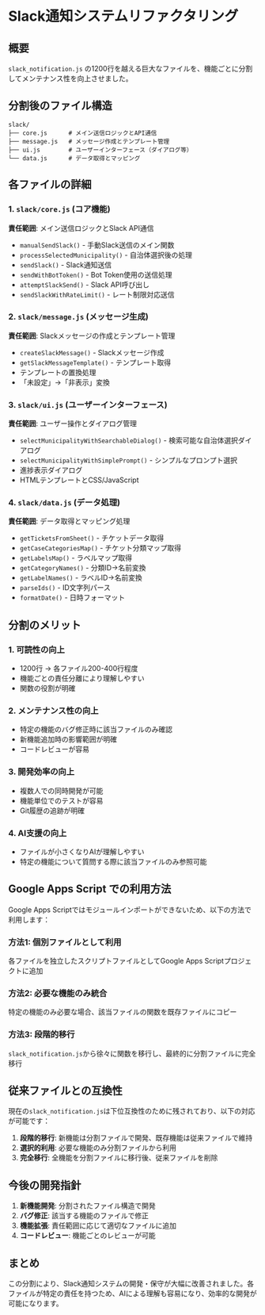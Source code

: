 # Slack通知システムリファクタリング

## 概要

`slack_notification.js` の1200行を越える巨大なファイルを、機能ごとに分割してメンテナンス性を向上させました。

## 分割後のファイル構造

```
slack/
├── core.js      # メイン送信ロジックとAPI通信
├── message.js   # メッセージ作成とテンプレート管理  
├── ui.js        # ユーザーインターフェース（ダイアログ等）
└── data.js      # データ取得とマッピング
```

## 各ファイルの詳細

### 1. `slack/core.js` (コア機能)
**責任範囲**: メイン送信ロジックとSlack API通信
- `manualSendSlack()` - 手動Slack送信のメイン関数
- `processSelectedMunicipality()` - 自治体選択後の処理
- `sendSlack()` - Slack通知送信
- `sendWithBotToken()` - Bot Token使用の送信処理
- `attemptSlackSend()` - Slack API呼び出し
- `sendSlackWithRateLimit()` - レート制限対応送信

### 2. `slack/message.js` (メッセージ生成)
**責任範囲**: Slackメッセージの作成とテンプレート管理
- `createSlackMessage()` - Slackメッセージ作成
- `getSlackMessageTemplate()` - テンプレート取得
- テンプレートの置換処理
- 「未設定」→「非表示」変換

### 3. `slack/ui.js` (ユーザーインターフェース)
**責任範囲**: ユーザー操作とダイアログ管理
- `selectMunicipalityWithSearchableDialog()` - 検索可能な自治体選択ダイアログ
- `selectMunicipalityWithSimplePrompt()` - シンプルなプロンプト選択
- 進捗表示ダイアログ
- HTMLテンプレートとCSS/JavaScript

### 4. `slack/data.js` (データ処理)
**責任範囲**: データ取得とマッピング処理
- `getTicketsFromSheet()` - チケットデータ取得
- `getCaseCategoriesMap()` - チケット分類マップ取得
- `getLabelsMap()` - ラベルマップ取得
- `getCategoryNames()` - 分類ID→名前変換
- `getLabelNames()` - ラベルID→名前変換
- `parseIds()` - ID文字列パース
- `formatDate()` - 日時フォーマット

## 分割のメリット

### 1. **可読性の向上**
- 1200行 → 各ファイル200-400行程度
- 機能ごとの責任分離により理解しやすい
- 関数の役割が明確

### 2. **メンテナンス性の向上**
- 特定の機能のバグ修正時に該当ファイルのみ確認
- 新機能追加時の影響範囲が明確
- コードレビューが容易

### 3. **開発効率の向上**
- 複数人での同時開発が可能
- 機能単位でのテストが容易
- Git履歴の追跡が明確

### 4. **AI支援の向上**
- ファイルが小さくなりAIが理解しやすい
- 特定の機能について質問する際に該当ファイルのみ参照可能

## Google Apps Script での利用方法

Google Apps Scriptではモジュールインポートができないため、以下の方法で利用します：

### 方法1: 個別ファイルとして利用
各ファイルを独立したスクリプトファイルとしてGoogle Apps Scriptプロジェクトに追加

### 方法2: 必要な機能のみ統合
特定の機能のみ必要な場合、該当ファイルの関数を既存ファイルにコピー

### 方法3: 段階的移行
`slack_notification.js`から徐々に関数を移行し、最終的に分割ファイルに完全移行

## 従来ファイルとの互換性

現在の`slack_notification.js`は下位互換性のために残されており、以下の対応が可能です：

1. **段階的移行**: 新機能は分割ファイルで開発、既存機能は従来ファイルで維持
2. **選択的利用**: 必要な機能のみ分割ファイルから利用
3. **完全移行**: 全機能を分割ファイルに移行後、従来ファイルを削除

## 今後の開発指針

1. **新機能開発**: 分割されたファイル構造で開発
2. **バグ修正**: 該当する機能のファイルで修正
3. **機能拡張**: 責任範囲に応じて適切なファイルに追加
4. **コードレビュー**: 機能ごとのレビューが可能

## まとめ

この分割により、Slack通知システムの開発・保守が大幅に改善されました。各ファイルが特定の責任を持つため、AIによる理解も容易になり、効率的な開発が可能になります。
